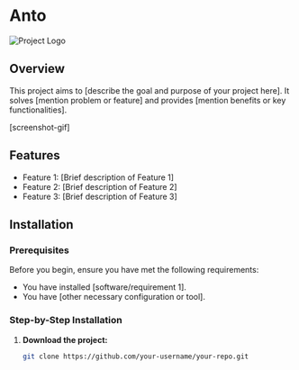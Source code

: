# Anto

![Project Logo](path/to/logo.png)

## Overview

This project aims to [describe the goal and purpose of your project here]. It solves [mention problem or feature] and provides [mention benefits or key functionalities].

[screenshot-gif]

## Features

- Feature 1: [Brief description of Feature 1]
- Feature 2: [Brief description of Feature 2]
- Feature 3: [Brief description of Feature 3]

## Installation

### Prerequisites

Before you begin, ensure you have met the following requirements:

- You have installed [software/requirement 1].
- You have [other necessary configuration or tool].

### Step-by-Step Installation

1. **Download the project:**
   ```bash
   git clone https://github.com/your-username/your-repo.git
